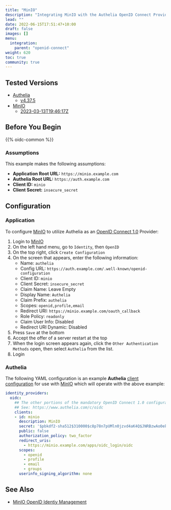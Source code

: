 ```yaml
---
title: "MinIO"
description: "Integrating MinIO with the Authelia OpenID Connect Provider."
lead: ""
date: 2022-06-15T17:51:47+10:00
draft: false
images: []
menu:
  integration:
    parent: "openid-connect"
weight: 620
toc: true
community: true
---
```


## Tested Versions

* [Authelia]
  * [v4.37.5](https://github.com/authelia/authelia/releases/tag/v4.37.5)
* [MinIO]
  * [2023-03-13T19:46:17Z](https://github.com/minio/minio/releases/tag/RELEASE.2023-03-13T19-46-17Z)

## Before You Begin

{{% oidc-common %}}

### Assumptions

This example makes the following assumptions:

* __Application Root URL:__ `https://minio.example.com`
* __Authelia Root URL:__ `https://auth.example.com`
* __Client ID:__ `minio`
* __Client Secret:__ `insecure_secret`

## Configuration

### Application

To configure [MinIO] to utilize Authelia as an [OpenID Connect 1.0] Provider:

1. Login to [MinIO]
2. On the left hand menu, go to `Identity`, then `OpenID`
3. On the top right, click `Create Configuration`
4. On the screen that appears, enter the following information:
    - Name: `authelia`
    - Config URL: `https://auth.example.com/.well-known/openid-configuration`
    - Client ID: `minio`
    - Client Secret: `insecure_secret`
    - Claim Name: Leave Empty
    - Display Name: `Authelia`
    - Claim Prefix: `authelia`
    - Scopes: `openid,profile,email`
    - Redirect URI: `https://minio.example.com/oauth_callback`
    - Role Policy: `readonly`
    - Claim User Info: Disabled
    - Redirect URI Dynamic: Disabled
5. Press `Save` at the bottom
6. Accept the offer of a server restart at the top
7. When the login screen appears again, click the `Other Authentication Methods` open, then select `Authelia` from the list.
8. Login

### Authelia

The following YAML configuration is an example __Authelia__
[client configuration](../../../configuration/identity-providers/open-id-connect.md#clients) for use with [MinIO]
which will operate with the above example:

```yaml
identity_providers:
  oidc:
    ## The other portions of the mandatory OpenID Connect 1.0 configuration go here.
    ## See: https://www.authelia.com/c/oidc
    clients:
    - id: minio
      description: MinIO
      secret: '$pbkdf2-sha512$310000$c8p78n7pUMln0jzvd4aK4Q$JNRBzwAo0ek5qKn50cFzzvE9RXV88h1wJn5KGiHrD0YKtZaR/nCb2CJPOsKaPK0hjf.9yHxzQGZziziccp6Yng'  # The digest of 'insecure_secret'.
      public: false
      authorization_policy: two_factor
      redirect_uris:
        - https://minio.example.com/apps/oidc_login/oidc
      scopes:
        - openid
        - profile
        - email
        - groups
      userinfo_signing_algorithm: none
```

## See Also

- [MinIO OpenID Identiy Management](https://min.io/docs/minio/linux/reference/minio-server/minio-server.html#minio-server-envvar-external-identity-management-openid)

[MinIO]: https://minio.com/
[Authelia]: https://www.authelia.com
[OpenID Connect 1.0]: ../../openid-connect/introduction.md
